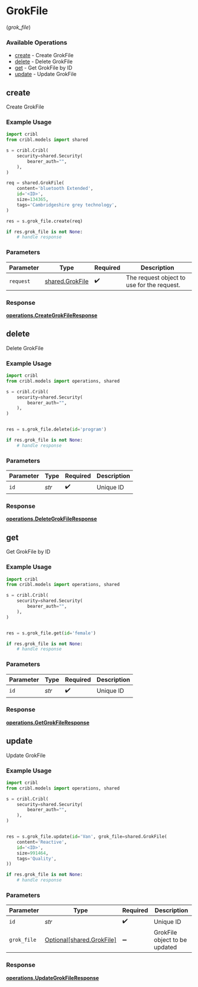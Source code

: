 # GrokFile
(*grok_file*)

### Available Operations

* [create](#create) - Create GrokFile
* [delete](#delete) - Delete GrokFile
* [get](#get) - Get GrokFile by ID
* [update](#update) - Update GrokFile

## create

Create GrokFile

### Example Usage

```python
import cribl
from cribl.models import shared

s = cribl.Cribl(
    security=shared.Security(
        bearer_auth="",
    ),
)

req = shared.GrokFile(
    content='bluetooth Extended',
    id='<ID>',
    size=134365,
    tags='Cambridgeshire grey technology',
)

res = s.grok_file.create(req)

if res.grok_file is not None:
    # handle response
```

### Parameters

| Parameter                                          | Type                                               | Required                                           | Description                                        |
| -------------------------------------------------- | -------------------------------------------------- | -------------------------------------------------- | -------------------------------------------------- |
| `request`                                          | [shared.GrokFile](../../models/shared/grokfile.md) | :heavy_check_mark:                                 | The request object to use for the request.         |


### Response

**[operations.CreateGrokFileResponse](../../models/operations/creategrokfileresponse.md)**


## delete

Delete GrokFile

### Example Usage

```python
import cribl
from cribl.models import operations, shared

s = cribl.Cribl(
    security=shared.Security(
        bearer_auth="",
    ),
)


res = s.grok_file.delete(id='program')

if res.grok_file is not None:
    # handle response
```

### Parameters

| Parameter          | Type               | Required           | Description        |
| ------------------ | ------------------ | ------------------ | ------------------ |
| `id`               | *str*              | :heavy_check_mark: | Unique ID          |


### Response

**[operations.DeleteGrokFileResponse](../../models/operations/deletegrokfileresponse.md)**


## get

Get GrokFile by ID

### Example Usage

```python
import cribl
from cribl.models import operations, shared

s = cribl.Cribl(
    security=shared.Security(
        bearer_auth="",
    ),
)


res = s.grok_file.get(id='female')

if res.grok_file is not None:
    # handle response
```

### Parameters

| Parameter          | Type               | Required           | Description        |
| ------------------ | ------------------ | ------------------ | ------------------ |
| `id`               | *str*              | :heavy_check_mark: | Unique ID          |


### Response

**[operations.GetGrokFileResponse](../../models/operations/getgrokfileresponse.md)**


## update

Update GrokFile

### Example Usage

```python
import cribl
from cribl.models import operations, shared

s = cribl.Cribl(
    security=shared.Security(
        bearer_auth="",
    ),
)


res = s.grok_file.update(id='Van', grok_file=shared.GrokFile(
    content='Reactive',
    id='<ID>',
    size=991464,
    tags='Quality',
))

if res.grok_file is not None:
    # handle response
```

### Parameters

| Parameter                                                    | Type                                                         | Required                                                     | Description                                                  |
| ------------------------------------------------------------ | ------------------------------------------------------------ | ------------------------------------------------------------ | ------------------------------------------------------------ |
| `id`                                                         | *str*                                                        | :heavy_check_mark:                                           | Unique ID                                                    |
| `grok_file`                                                  | [Optional[shared.GrokFile]](../../models/shared/grokfile.md) | :heavy_minus_sign:                                           | GrokFile object to be updated                                |


### Response

**[operations.UpdateGrokFileResponse](../../models/operations/updategrokfileresponse.md)**

